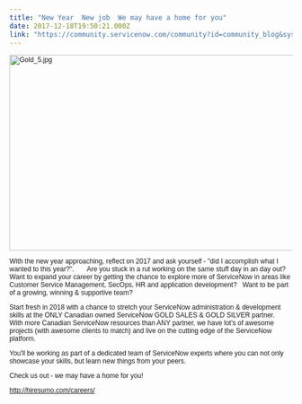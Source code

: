 ```yaml
---
title: "New Year  New job  We may have a home for you"
date: 2017-12-18T19:50:21.000Z
link: "https://community.servicenow.com/community?id=community_blog&sys_id=1a3eae6ddbd0dbc01dcaf3231f96195c"
---
```

<p style="font-size: 12px; font-family: Helvetica;"><img  alt="Gold_5.jpg" class="image-1 jive-image" src="af929006dbd417041dcaf3231f961975.iix" style="width: 620px; height: 349px;"/></p><p style="font-size: 12px; font-family: Helvetica;">With the new year approaching, reflect on 2017 and ask yourself - "did I accomplish what I wanted to this year?".       Are you stuck in a rut working on the same stuff day in an day out?   Want to expand your career by getting the chance to explore more of ServiceNow in areas like Customer Service Management, SecOps, HR and application development?   Want to be part of a growing, winning &amp; supportive team?</p><p style="font-size: 12px; font-family: Helvetica;"></p><p style="font-size: 12px; font-family: Helvetica;">Start fresh in 2018 with a chance to stretch your ServiceNow administration &amp; development skills at the ONLY Canadian owned ServiceNow GOLD SALES &amp; GOLD SILVER partner.   With more Canadian ServiceNow resources than ANY partner, we have lot's of awesome projects (with awesome clients to match) and live on the cutting edge of the ServiceNow platform.</p><p style="font-size: 12px; font-family: Helvetica;"></p><p style="font-size: 12px; font-family: Helvetica;">You'll be working as part of a dedicated team of ServiceNow experts where you can not only showcase your skills, but learn new things from your peers.</p><p style="font-size: 12px; font-family: Helvetica;"></p><p style="font-size: 12px; font-family: Helvetica;">Check us out - we may have a home for you!   </p><p style="font-size: 12px; font-family: Helvetica;"></p><p style="font-size: 12px; font-family: Helvetica;"><a title="k-external-small" class="jive-link-external-small" href="http://hiresumo.com/careers/" rel="nofollow" target="_blank">http://hiresumo.com/careers/</a></p>